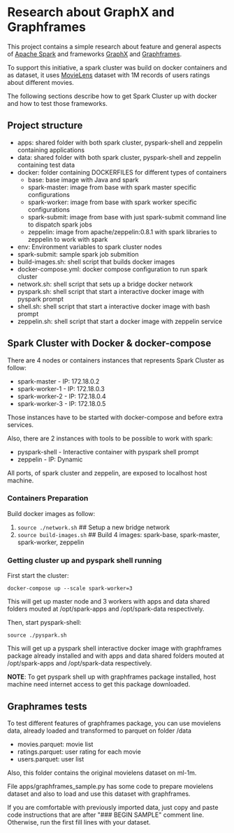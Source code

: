 # Research about GraphX and Graphframes

This project contains a simple research about feature and general aspects of [Apache Spark](https://spark.apache.org/) and frameworks [GraphX](https://spark.apache.org/graphx/) and [Graphframes](http://graphframes.github.io/graphframes).

To support this initiative, a spark cluster was build on docker containers and as dataset, it uses [MovieLens](https://grouplens.org/datasets/movielens/latest/) dataset with 1M records of users ratings about different movies.

The following sections describe how to get Spark Cluster up with docker and how to test those frameworks.

## Project structure

* apps: shared folder with both spark cluster, pyspark-shell and zeppelin containing applications
* data: shared folder with both spark cluster, pyspark-shell and zeppelin containing test data
* docker: folder containing DOCKERFILES for different types of containers
  * base: base image with Java and spark
  * spark-master: image from base with spark master specific configurations
  * spark-worker: image from base with spark worker specific configurations
  * spark-submit: image from base with just spark-submit command line to dispatch spark jobs
  * zeppelin: image from apache/zeppelin:0.8.1 with spark libraries to zeppelin to work with spark
* env: Environment variables to spark cluster nodes
* spark-submit: sample spark job submition
* build-images.sh: shell script that builds docker images
* docker-compose.yml: docker compose configuration to run spark cluster
* network.sh: shell script that sets up a bridge docker network
* pyspark.sh: shell script that start a interactive docker image with pyspark prompt
* shell.sh: shell script that start a interactive docker image with bash prompt
* zeppelin.sh: shell script that start a docker image with zeppelin service

## Spark Cluster with Docker & docker-compose

There are 4 nodes or containers instances that represents Spark Cluster as follow:

* spark-master - IP: 172.18.0.2
* spark-worker-1 - IP: 172.18.0.3
* spark-worker-2 - IP: 172.18.0.4
* spark-worker-3 - IP: 172.18.0.5

Those instances have to be started with docker-compose and before extra services.

Also, there are 2 instances with tools to be possible to work with spark:

* pyspark-shell - Interactive container with pyspark shell prompt
* zeppelin - IP: Dynamic

All ports, of spark cluster and zeppelin, are exposed to localhost host machine.

### Containers Preparation

Build docker images as follow:

1. `source ./network.sh` ## Setup a new bridge network
1. `source build-images.sh` ## Build 4 images: spark-base, spark-master, spark-worker, zeppelin

### Getting cluster up and pyspark shell running

First start the cluster:

`docker-compose up --scale spark-worker=3`

This will get up master node and 3 workers with apps and data shared folders mouted at /opt/spark-apps and /opt/spark-data respectively.

Then, start pyspark-shell:

`source ./pyspark.sh`

This will get up a pyspark shell interactive docker image with graphframes package already installed and with apps and data shared folders mouted at /opt/spark-apps and /opt/spark-data respectively.

**NOTE**: To get pyspark shell up with graphframes package installed, host machine need internet access to get this package downloaded.

## Graphrames tests

To test different features of graphframes package, you can use movielens data, already loaded and transformed to parquet on folder /data

* movies.parquet: movie list
* ratings.parquet: user rating for each movie
* users.parquet: user list

Also, this folder contains the original movielens dataset on ml-1m.

File apps/graphframes_sample.py has some code to prepare movielens dataset and also to load and use this dataset with graphframes.

If you are comfortable with previously imported data, just copy and paste code instructions that are after "### BEGIN SAMPLE" comment line. Otherwise, run the first fill lines with your dataset.
